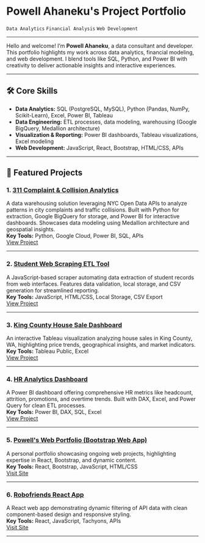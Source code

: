 
# Powell Ahaneku's Project Portfolio

`Data Analytics` `Financial Analysis` `Web Development`

---

Hello and welcome! I’m **Powell Ahaneku**, a data consultant and developer. This portfolio highlights my work across data analytics, financial modeling, and web development. I blend tools like SQL, Python, and Power BI with creativity to deliver actionable insights and interactive experiences.

---

## 🛠️ Core Skills

- **Data Analytics:** SQL (PostgreSQL, MySQL), Python (Pandas, NumPy, Scikit-Learn), Excel, Power BI, Tableau  
- **Data Engineering:** ETL processes, data modeling, warehousing (Google BigQuery, Medallion architecture)  
- **Visualization & Reporting:** Power BI dashboards, Tableau visualizations, Excel modeling  
- **Web Development:** JavaScript, React, Bootstrap, HTML/CSS, APIs  

---

## 🚀 Featured Projects

### 1. [311 Complaint & Collision Analytics](https://github.com/powellahaneku/datawarehouse/tree/main)  
A data warehousing solution leveraging NYC Open Data APIs to analyze patterns in city complaints and traffic collisions. Built with Python for extraction, Google BigQuery for storage, and Power BI for interactive dashboards. Showcases data modeling using Medallion architecture and geospatial insights.  
**Key Tools:** Python, Google Cloud, Power BI, SQL, APIs  
[View Project](https://github.com/powellahaneku/datawarehouse/tree/main)

---

### 2. [Student Web Scraping ETL Tool](https://github.com/powellahaneku/Webscraper/tree/main)  
A JavaScript-based scraper automating data extraction of student records from web interfaces. Features data validation, local storage, and CSV generation for streamlined reporting.  
**Key Tools:** JavaScript, HTML/CSS, Local Storage, CSV Export  
[View Project](https://github.com/powellahaneku/Webscraper/tree/main)

---

### 3. [King County House Sale Dashboard](https://public.tableau.com/app/profile/powell.ahaneku/viz/KingsCountyHouseSales_17073741715870/KingCountyHouseSales?publish=yes)  
An interactive Tableau visualization analyzing house sales in King County, WA, highlighting price trends, geographical insights, and market indicators.  
**Key Tools:** Tableau Public, Excel  
[View Project](https://github.com/powellahaneku/HouseSaleDashboard/blob/main/readme.md)

---

### 4. [HR Analytics Dashboard](https://github.com/powellahaneku/HRDataAnalysis/blob/main/HR%20Data%20Analysis.pdf)  
A Power BI dashboard offering comprehensive HR metrics like headcount, attrition, promotions, and overtime trends. Built with DAX, Excel, and Power Query for clean ETL processes.  
**Key Tools:** Power BI, DAX, SQL, Excel  
[View Project](https://github.com/powellahaneku/HRDataAnalysis/blob/main/HR%20Data%20Analysis.pdf)

---

### 5. [Powell's Web Portfolio (Bootstrap Web App)](https://powellahaneku.github.io/powell.github.io/#Into)  
A personal portfolio showcasing ongoing web projects, highlighting expertise in React, Bootstrap, and dynamic content.  
**Key Tools:** React, Bootstrap, JavaScript, HTML/CSS  
[Visit Site](https://powellahaneku.github.io/powell.github.io/#Into)

---

### 6. [Robofriends React App](https://powellahaneku.github.io/robofriends/)  
A React web app demonstrating dynamic filtering of API data with clean component-based design and responsive styling.  
**Key Tools:** React, JavaScript, Tachyons, APIs  
[Visit Site](https://powellahaneku.github.io/robofriends/)

---
